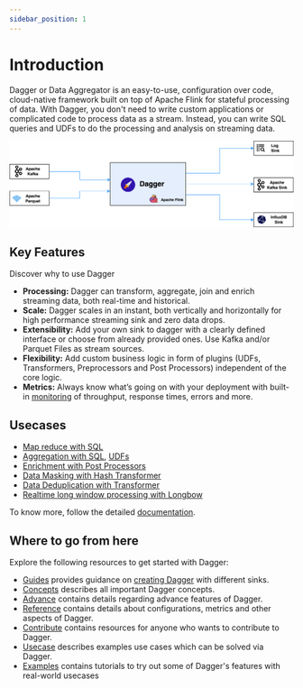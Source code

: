 ```yaml
---
sidebar_position: 1
---
```


# Introduction

Dagger or Data Aggregator is an easy-to-use, configuration over code, cloud-native framework built on top of Apache Flink 
for stateful processing of data. With Dagger, you don't need to write custom applications or complicated code to process 
data as a stream. Instead, you can write SQL queries and UDFs to do the processing and analysis on streaming data.

![](../static/img/overview/dagger_overview.png)

## Key Features

Discover why to use Dagger

- **Processing:** Dagger can transform, aggregate, join and enrich streaming data, both real-time and historical.
- **Scale:** Dagger scales in an instant, both vertically and horizontally for high performance streaming sink and zero data drops.
- **Extensibility:** Add your own sink to dagger with a clearly defined interface or choose from already provided ones. Use Kafka and/or Parquet Files as stream sources.
- **Flexibility:** Add custom business logic in form of plugins \(UDFs, Transformers, Preprocessors and Post Processors\) independent of the core logic.
- **Metrics:** Always know what’s going on with your deployment with built-in [monitoring](./reference/metrics.md) of throughput, response times, errors and more.

## Usecases

- [Map reduce with SQL](https://ci.apache.org/projects/flink/flink-docs-release-1.9/dev/table/sql.html)
- [Aggregation with SQL](https://ci.apache.org/projects/flink/flink-docs-release-1.9/dev/table/sql.html), [UDFs](./guides/use_udf.md)
- [Enrichment with Post Processors](./advance/post_processor.md)
- [Data Masking with Hash Transformer](./reference/transformers.md#HashTransformer)
- [Data Deduplication with Transformer](./reference/transformers.md#DeDuplicationTransformer)
- [Realtime long window processing with Longbow](./advance/longbow.md)

To know more, follow the detailed [documentation](https://odpf.gitbook.io/dagger).

## Where to go from here

Explore the following resources to get started with Dagger:

- [Guides](./guides/overview.md) provides guidance on [creating Dagger](./guides/overview.md) with different sinks.
- [Concepts](./concepts/overview.md) describes all important Dagger concepts.
- [Advance](./advance/overview.md) contains details regarding advance features of Dagger.
- [Reference](./reference/overview.md) contains details about configurations, metrics and other aspects of Dagger.
- [Contribute](./contribute/contribution.md) contains resources for anyone who wants to contribute to Dagger.
- [Usecase](./usecase/overview.md) describes examples use cases which can be solved via Dagger.
- [Examples](./examples/overview.md) contains tutorials to try out some of Dagger's features with real-world usecases
